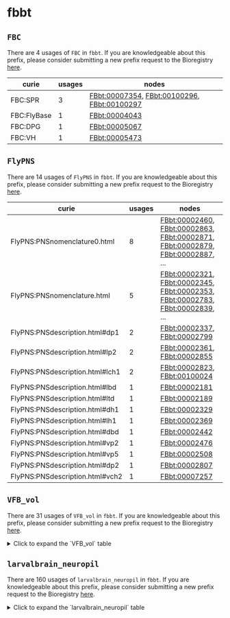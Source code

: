 # fbbt

## `FBC`

There are 4 usages of `FBC` in `fbbt`.
If you are knowledgeable about this prefix, please consider submitting a new prefix
request to the Bioregistry [here](https://github.com/biopragmatics/bioregistry/issues/new?assignees=cthoyt&labels=New%2CPrefix&template=new-prefix.yml&title=%5BResource%5D%3A%20FBC).

| curie       |   usages | nodes                                                                                                                                                                                       |
|-------------|----------|---------------------------------------------------------------------------------------------------------------------------------------------------------------------------------------------|
| FBC:SPR     |        3 | [FBbt:00007354](http://purl.obolibrary.org/obo/FBbt_00007354), [FBbt:00100296](http://purl.obolibrary.org/obo/FBbt_00100296), [FBbt:00100297](http://purl.obolibrary.org/obo/FBbt_00100297) |
| FBC:FlyBase |        1 | [FBbt:00004043](http://purl.obolibrary.org/obo/FBbt_00004043)                                                                                                                               |
| FBC:DPG     |        1 | [FBbt:00005067](http://purl.obolibrary.org/obo/FBbt_00005067)                                                                                                                               |
| FBC:VH      |        1 | [FBbt:00005473](http://purl.obolibrary.org/obo/FBbt_00005473)                                                                                                                               |

## `FlyPNS`

There are 14 usages of `FlyPNS` in `fbbt`.
If you are knowledgeable about this prefix, please consider submitting a new prefix
request to the Bioregistry [here](https://github.com/biopragmatics/bioregistry/issues/new?assignees=cthoyt&labels=New%2CPrefix&template=new-prefix.yml&title=%5BResource%5D%3A%20FlyPNS).

| curie                           |   usages | nodes                                                                                                                                                                                                                                                                                                                          |
|---------------------------------|----------|--------------------------------------------------------------------------------------------------------------------------------------------------------------------------------------------------------------------------------------------------------------------------------------------------------------------------------|
| FlyPNS:PNSnomenclature0.html    |        8 | [FBbt:00002460](http://purl.obolibrary.org/obo/FBbt_00002460), [FBbt:00002863](http://purl.obolibrary.org/obo/FBbt_00002863), [FBbt:00002871](http://purl.obolibrary.org/obo/FBbt_00002871), [FBbt:00002879](http://purl.obolibrary.org/obo/FBbt_00002879), [FBbt:00002887](http://purl.obolibrary.org/obo/FBbt_00002887), ... |
| FlyPNS:PNSnomenclature.html     |        5 | [FBbt:00002321](http://purl.obolibrary.org/obo/FBbt_00002321), [FBbt:00002345](http://purl.obolibrary.org/obo/FBbt_00002345), [FBbt:00002353](http://purl.obolibrary.org/obo/FBbt_00002353), [FBbt:00002783](http://purl.obolibrary.org/obo/FBbt_00002783), [FBbt:00002839](http://purl.obolibrary.org/obo/FBbt_00002839), ... |
| FlyPNS:PNSdescription.html#dp1  |        2 | [FBbt:00002337](http://purl.obolibrary.org/obo/FBbt_00002337), [FBbt:00002799](http://purl.obolibrary.org/obo/FBbt_00002799)                                                                                                                                                                                                   |
| FlyPNS:PNSdescription.html#lp2  |        2 | [FBbt:00002361](http://purl.obolibrary.org/obo/FBbt_00002361), [FBbt:00002855](http://purl.obolibrary.org/obo/FBbt_00002855)                                                                                                                                                                                                   |
| FlyPNS:PNSdescription.html#lch1 |        2 | [FBbt:00002823](http://purl.obolibrary.org/obo/FBbt_00002823), [FBbt:00100024](http://purl.obolibrary.org/obo/FBbt_00100024)                                                                                                                                                                                                   |
| FlyPNS:PNSdescription.html#lbd  |        1 | [FBbt:00002181](http://purl.obolibrary.org/obo/FBbt_00002181)                                                                                                                                                                                                                                                                  |
| FlyPNS:PNSdescription.html#ltd  |        1 | [FBbt:00002189](http://purl.obolibrary.org/obo/FBbt_00002189)                                                                                                                                                                                                                                                                  |
| FlyPNS:PNSdescription.html#dh1  |        1 | [FBbt:00002329](http://purl.obolibrary.org/obo/FBbt_00002329)                                                                                                                                                                                                                                                                  |
| FlyPNS:PNSdescription.html#lh1  |        1 | [FBbt:00002369](http://purl.obolibrary.org/obo/FBbt_00002369)                                                                                                                                                                                                                                                                  |
| FlyPNS:PNSdescription.html#dbd  |        1 | [FBbt:00002442](http://purl.obolibrary.org/obo/FBbt_00002442)                                                                                                                                                                                                                                                                  |
| FlyPNS:PNSdescription.html#vp2  |        1 | [FBbt:00002476](http://purl.obolibrary.org/obo/FBbt_00002476)                                                                                                                                                                                                                                                                  |
| FlyPNS:PNSdescription.html#vp5  |        1 | [FBbt:00002508](http://purl.obolibrary.org/obo/FBbt_00002508)                                                                                                                                                                                                                                                                  |
| FlyPNS:PNSdescription.html#dp2  |        1 | [FBbt:00002807](http://purl.obolibrary.org/obo/FBbt_00002807)                                                                                                                                                                                                                                                                  |
| FlyPNS:PNSdescription.html#vch2 |        1 | [FBbt:00007257](http://purl.obolibrary.org/obo/FBbt_00007257)                                                                                                                                                                                                                                                                  |

## `VFB_vol`

There are 31 usages of `VFB_vol` in `fbbt`.
If you are knowledgeable about this prefix, please consider submitting a new prefix
request to the Bioregistry [here](https://github.com/biopragmatics/bioregistry/issues/new?assignees=cthoyt&labels=New%2CPrefix&template=new-prefix.yml&title=%5BResource%5D%3A%20VFB_vol).

<details>
<summary>Click to expand the `VFB_vol` table</summary>

| curie            |   usages | nodes                                                                                                                        |
|------------------|----------|------------------------------------------------------------------------------------------------------------------------------|
| VFB_vol:00045010 |        2 | [FBbt:00045010](http://purl.obolibrary.org/obo/FBbt_00045010), [FBbt:00110640](http://purl.obolibrary.org/obo/FBbt_00110640) |
| VFB_vol:00003668 |        1 | [FBbt:00003668](http://purl.obolibrary.org/obo/FBbt_00003668)                                                                |
| VFB_vol:00003682 |        1 | [FBbt:00003682](http://purl.obolibrary.org/obo/FBbt_00003682)                                                                |
| VFB_vol:00003708 |        1 | [FBbt:00003708](http://purl.obolibrary.org/obo/FBbt_00003708)                                                                |
| VFB_vol:00003748 |        1 | [FBbt:00003748](http://purl.obolibrary.org/obo/FBbt_00003748)                                                                |
| VFB_vol:00003885 |        1 | [FBbt:00003885](http://purl.obolibrary.org/obo/FBbt_00003885)                                                                |
| VFB_vol:00003982 |        1 | [FBbt:00003982](http://purl.obolibrary.org/obo/FBbt_00003982)                                                                |
| VFB_vol:00005407 |        1 | [FBbt:00005407](http://purl.obolibrary.org/obo/FBbt_00005407)                                                                |
| VFB_vol:00005408 |        1 | [FBbt:00005408](http://purl.obolibrary.org/obo/FBbt_00005408)                                                                |
| VFB_vol:00045031 |        1 | [FBbt:00007054](http://purl.obolibrary.org/obo/FBbt_00007054)                                                                |
| VFB_vol:00007055 |        1 | [FBbt:00007055](http://purl.obolibrary.org/obo/FBbt_00007055)                                                                |
| VFB_vol:00007059 |        1 | [FBbt:00007059](http://purl.obolibrary.org/obo/FBbt_00007059)                                                                |
| VFB_vol:00007401 |        1 | [FBbt:00007401](http://purl.obolibrary.org/obo/FBbt_00007401)                                                                |
| VFB_vol:00040039 |        1 | [FBbt:00040039](http://purl.obolibrary.org/obo/FBbt_00040039)                                                                |
| VFB_vol:00040040 |        1 | [FBbt:00040040](http://purl.obolibrary.org/obo/FBbt_00040040)                                                                |
| VFB_vol:00040041 |        1 | [FBbt:00040041](http://purl.obolibrary.org/obo/FBbt_00040041)                                                                |
| VFB_vol:00040042 |        1 | [FBbt:00040042](http://purl.obolibrary.org/obo/FBbt_00040042)                                                                |
| VFB_vol:00040043 |        1 | [FBbt:00040043](http://purl.obolibrary.org/obo/FBbt_00040043)                                                                |
| VFB_vol:00040044 |        1 | [FBbt:00040044](http://purl.obolibrary.org/obo/FBbt_00040044)                                                                |
| VFB_vol:00040047 |        1 | [FBbt:00040047](http://purl.obolibrary.org/obo/FBbt_00040047)                                                                |
| VFB_vol:00040050 |        1 | [FBbt:00040050](http://purl.obolibrary.org/obo/FBbt_00040050)                                                                |
| VFB_vol:00040051 |        1 | [FBbt:00040051](http://purl.obolibrary.org/obo/FBbt_00040051)                                                                |
| VFB_vol:00040072 |        1 | [FBbt:00040072](http://purl.obolibrary.org/obo/FBbt_00040072)                                                                |
| VFB_vol:00045020 |        1 | [FBbt:00045020](http://purl.obolibrary.org/obo/FBbt_00045020)                                                                |
| VFB_vol:00045027 |        1 | [FBbt:00045027](http://purl.obolibrary.org/obo/FBbt_00045027)                                                                |
| VFB_vol:00045032 |        1 | [FBbt:00045032](http://purl.obolibrary.org/obo/FBbt_00045032)                                                                |
| VFB_vol:00045037 |        1 | [FBbt:00045037](http://purl.obolibrary.org/obo/FBbt_00045037)                                                                |
| VFB_vol:00045039 |        1 | [FBbt:00045039](http://purl.obolibrary.org/obo/FBbt_00045039)                                                                |
| VFB_vol:00045048 |        1 | [FBbt:00045048](http://purl.obolibrary.org/obo/FBbt_00045048)                                                                |
| VFB_vol:00045050 |        1 | [FBbt:00045050](http://purl.obolibrary.org/obo/FBbt_00045050)                                                                |
| VFB_vol:00045051 |        1 | [FBbt:00045051](http://purl.obolibrary.org/obo/FBbt_00045051)                                                                |

</details>

## `larvalbrain_neuropil`

There are 160 usages of `larvalbrain_neuropil` in `fbbt`.
If you are knowledgeable about this prefix, please consider submitting a new prefix
request to the Bioregistry [here](https://github.com/biopragmatics/bioregistry/issues/new?assignees=cthoyt&labels=New%2CPrefix&template=new-prefix.yml&title=%5BResource%5D%3A%20larvalbrain_neuropil).

<details>
<summary>Click to expand the `larvalbrain_neuropil` table</summary>

| curie                    |   usages | nodes                                                         |
|--------------------------|----------|---------------------------------------------------------------|
| larvalbrain_neuropil:570 |        1 | [FBbt:00001925](http://purl.obolibrary.org/obo/FBbt_00001925) |
| larvalbrain_neuropil:569 |        1 | [FBbt:00001930](http://purl.obolibrary.org/obo/FBbt_00001930) |
| larvalbrain_neuropil:580 |        1 | [FBbt:00001935](http://purl.obolibrary.org/obo/FBbt_00001935) |
| larvalbrain_neuropil:554 |        1 | [FBbt:00001939](http://purl.obolibrary.org/obo/FBbt_00001939) |
| larvalbrain_neuropil:578 |        1 | [FBbt:00001944](http://purl.obolibrary.org/obo/FBbt_00001944) |
| larvalbrain_neuropil:579 |        1 | [FBbt:00001946](http://purl.obolibrary.org/obo/FBbt_00001946) |
| larvalbrain_neuropil:515 |        1 | [FBbt:00001957](http://purl.obolibrary.org/obo/FBbt_00001957) |
| larvalbrain_neuropil:596 |        1 | [FBbt:00001962](http://purl.obolibrary.org/obo/FBbt_00001962) |
| larvalbrain_neuropil:564 |        1 | [FBbt:00001973](http://purl.obolibrary.org/obo/FBbt_00001973) |
| larvalbrain_neuropil:555 |        1 | [FBbt:00001974](http://purl.obolibrary.org/obo/FBbt_00001974) |
| larvalbrain_neuropil:568 |        1 | [FBbt:00001975](http://purl.obolibrary.org/obo/FBbt_00001975) |
| larvalbrain_neuropil:615 |        1 | [FBbt:00007063](http://purl.obolibrary.org/obo/FBbt_00007063) |
| larvalbrain_neuropil:586 |        1 | [FBbt:00007064](http://purl.obolibrary.org/obo/FBbt_00007064) |
| larvalbrain_neuropil:553 |        1 | [FBbt:00007067](http://purl.obolibrary.org/obo/FBbt_00007067) |
| larvalbrain_neuropil:600 |        1 | [FBbt:00007068](http://purl.obolibrary.org/obo/FBbt_00007068) |
| larvalbrain_neuropil:582 |        1 | [FBbt:00007070](http://purl.obolibrary.org/obo/FBbt_00007070) |
| larvalbrain_neuropil:465 |        1 | [FBbt:00007118](http://purl.obolibrary.org/obo/FBbt_00007118) |
| larvalbrain_neuropil:552 |        1 | [FBbt:00007127](http://purl.obolibrary.org/obo/FBbt_00007127) |
| larvalbrain_neuropil:467 |        1 | [FBbt:00007191](http://purl.obolibrary.org/obo/FBbt_00007191) |
| larvalbrain_neuropil:590 |        1 | [FBbt:00007711](http://purl.obolibrary.org/obo/FBbt_00007711) |
| larvalbrain_neuropil:592 |        1 | [FBbt:00007712](http://purl.obolibrary.org/obo/FBbt_00007712) |
| larvalbrain_neuropil:594 |        1 | [FBbt:00007713](http://purl.obolibrary.org/obo/FBbt_00007713) |
| larvalbrain_neuropil:482 |        1 | [FBbt:00007717](http://purl.obolibrary.org/obo/FBbt_00007717) |
| larvalbrain_neuropil:513 |        1 | [FBbt:00007718](http://purl.obolibrary.org/obo/FBbt_00007718) |
| larvalbrain_neuropil:546 |        1 | [FBbt:00007719](http://purl.obolibrary.org/obo/FBbt_00007719) |
| larvalbrain_neuropil:631 |        1 | [FBbt:00007720](http://purl.obolibrary.org/obo/FBbt_00007720) |
| larvalbrain_neuropil:585 |        1 | [FBbt:00007721](http://purl.obolibrary.org/obo/FBbt_00007721) |
| larvalbrain_neuropil:577 |        1 | [FBbt:00007722](http://purl.obolibrary.org/obo/FBbt_00007722) |
| larvalbrain_neuropil:572 |        1 | [FBbt:00007723](http://purl.obolibrary.org/obo/FBbt_00007723) |
| larvalbrain_neuropil:583 |        1 | [FBbt:00007724](http://purl.obolibrary.org/obo/FBbt_00007724) |
| larvalbrain_neuropil:466 |        1 | [FBbt:00007725](http://purl.obolibrary.org/obo/FBbt_00007725) |
| larvalbrain_neuropil:563 |        1 | [FBbt:00011929](http://purl.obolibrary.org/obo/FBbt_00011929) |
| larvalbrain_neuropil:496 |        1 | [FBbt:00015000](http://purl.obolibrary.org/obo/FBbt_00015000) |
| larvalbrain_neuropil:511 |        1 | [FBbt:00015001](http://purl.obolibrary.org/obo/FBbt_00015001) |
| larvalbrain_neuropil:529 |        1 | [FBbt:00015002](http://purl.obolibrary.org/obo/FBbt_00015002) |
| larvalbrain_neuropil:544 |        1 | [FBbt:00015003](http://purl.obolibrary.org/obo/FBbt_00015003) |
| larvalbrain_neuropil:613 |        1 | [FBbt:00015004](http://purl.obolibrary.org/obo/FBbt_00015004) |
| larvalbrain_neuropil:629 |        1 | [FBbt:00015005](http://purl.obolibrary.org/obo/FBbt_00015005) |
| larvalbrain_neuropil:480 |        1 | [FBbt:00015006](http://purl.obolibrary.org/obo/FBbt_00015006) |
| larvalbrain_neuropil:497 |        1 | [FBbt:00015007](http://purl.obolibrary.org/obo/FBbt_00015007) |
| larvalbrain_neuropil:512 |        1 | [FBbt:00015008](http://purl.obolibrary.org/obo/FBbt_00015008) |
| larvalbrain_neuropil:530 |        1 | [FBbt:00015009](http://purl.obolibrary.org/obo/FBbt_00015009) |
| larvalbrain_neuropil:545 |        1 | [FBbt:00015010](http://purl.obolibrary.org/obo/FBbt_00015010) |
| larvalbrain_neuropil:614 |        1 | [FBbt:00015011](http://purl.obolibrary.org/obo/FBbt_00015011) |
| larvalbrain_neuropil:630 |        1 | [FBbt:00015012](http://purl.obolibrary.org/obo/FBbt_00015012) |
| larvalbrain_neuropil:481 |        1 | [FBbt:00015013](http://purl.obolibrary.org/obo/FBbt_00015013) |
| larvalbrain_neuropil:495 |        1 | [FBbt:00015014](http://purl.obolibrary.org/obo/FBbt_00015014) |
| larvalbrain_neuropil:510 |        1 | [FBbt:00015015](http://purl.obolibrary.org/obo/FBbt_00015015) |
| larvalbrain_neuropil:528 |        1 | [FBbt:00015016](http://purl.obolibrary.org/obo/FBbt_00015016) |
| larvalbrain_neuropil:543 |        1 | [FBbt:00015017](http://purl.obolibrary.org/obo/FBbt_00015017) |
| larvalbrain_neuropil:612 |        1 | [FBbt:00015018](http://purl.obolibrary.org/obo/FBbt_00015018) |
| larvalbrain_neuropil:628 |        1 | [FBbt:00015019](http://purl.obolibrary.org/obo/FBbt_00015019) |
| larvalbrain_neuropil:479 |        1 | [FBbt:00015020](http://purl.obolibrary.org/obo/FBbt_00015020) |
| larvalbrain_neuropil:492 |        1 | [FBbt:00015021](http://purl.obolibrary.org/obo/FBbt_00015021) |
| larvalbrain_neuropil:507 |        1 | [FBbt:00015022](http://purl.obolibrary.org/obo/FBbt_00015022) |
| larvalbrain_neuropil:525 |        1 | [FBbt:00015023](http://purl.obolibrary.org/obo/FBbt_00015023) |
| larvalbrain_neuropil:540 |        1 | [FBbt:00015024](http://purl.obolibrary.org/obo/FBbt_00015024) |
| larvalbrain_neuropil:609 |        1 | [FBbt:00015025](http://purl.obolibrary.org/obo/FBbt_00015025) |
| larvalbrain_neuropil:625 |        1 | [FBbt:00015026](http://purl.obolibrary.org/obo/FBbt_00015026) |
| larvalbrain_neuropil:476 |        1 | [FBbt:00015027](http://purl.obolibrary.org/obo/FBbt_00015027) |
| larvalbrain_neuropil:493 |        1 | [FBbt:00015028](http://purl.obolibrary.org/obo/FBbt_00015028) |
| larvalbrain_neuropil:508 |        1 | [FBbt:00015029](http://purl.obolibrary.org/obo/FBbt_00015029) |
| larvalbrain_neuropil:526 |        1 | [FBbt:00015030](http://purl.obolibrary.org/obo/FBbt_00015030) |
| larvalbrain_neuropil:541 |        1 | [FBbt:00015031](http://purl.obolibrary.org/obo/FBbt_00015031) |
| larvalbrain_neuropil:610 |        1 | [FBbt:00015032](http://purl.obolibrary.org/obo/FBbt_00015032) |
| larvalbrain_neuropil:626 |        1 | [FBbt:00015033](http://purl.obolibrary.org/obo/FBbt_00015033) |
| larvalbrain_neuropil:477 |        1 | [FBbt:00015034](http://purl.obolibrary.org/obo/FBbt_00015034) |
| larvalbrain_neuropil:494 |        1 | [FBbt:00015035](http://purl.obolibrary.org/obo/FBbt_00015035) |
| larvalbrain_neuropil:509 |        1 | [FBbt:00015036](http://purl.obolibrary.org/obo/FBbt_00015036) |
| larvalbrain_neuropil:527 |        1 | [FBbt:00015037](http://purl.obolibrary.org/obo/FBbt_00015037) |
| larvalbrain_neuropil:542 |        1 | [FBbt:00015038](http://purl.obolibrary.org/obo/FBbt_00015038) |
| larvalbrain_neuropil:611 |        1 | [FBbt:00015039](http://purl.obolibrary.org/obo/FBbt_00015039) |
| larvalbrain_neuropil:627 |        1 | [FBbt:00015040](http://purl.obolibrary.org/obo/FBbt_00015040) |
| larvalbrain_neuropil:478 |        1 | [FBbt:00015041](http://purl.obolibrary.org/obo/FBbt_00015041) |
| larvalbrain_neuropil:484 |        1 | [FBbt:00015042](http://purl.obolibrary.org/obo/FBbt_00015042) |
| larvalbrain_neuropil:498 |        1 | [FBbt:00015043](http://purl.obolibrary.org/obo/FBbt_00015043) |
| larvalbrain_neuropil:517 |        1 | [FBbt:00015044](http://purl.obolibrary.org/obo/FBbt_00015044) |
| larvalbrain_neuropil:531 |        1 | [FBbt:00015045](http://purl.obolibrary.org/obo/FBbt_00015045) |
| larvalbrain_neuropil:601 |        1 | [FBbt:00015046](http://purl.obolibrary.org/obo/FBbt_00015046) |
| larvalbrain_neuropil:616 |        1 | [FBbt:00015047](http://purl.obolibrary.org/obo/FBbt_00015047) |
| larvalbrain_neuropil:468 |        1 | [FBbt:00015048](http://purl.obolibrary.org/obo/FBbt_00015048) |
| larvalbrain_neuropil:485 |        1 | [FBbt:00015049](http://purl.obolibrary.org/obo/FBbt_00015049) |
| larvalbrain_neuropil:499 |        1 | [FBbt:00015050](http://purl.obolibrary.org/obo/FBbt_00015050) |
| larvalbrain_neuropil:518 |        1 | [FBbt:00015051](http://purl.obolibrary.org/obo/FBbt_00015051) |
| larvalbrain_neuropil:532 |        1 | [FBbt:00015052](http://purl.obolibrary.org/obo/FBbt_00015052) |
| larvalbrain_neuropil:602 |        1 | [FBbt:00015053](http://purl.obolibrary.org/obo/FBbt_00015053) |
| larvalbrain_neuropil:617 |        1 | [FBbt:00015054](http://purl.obolibrary.org/obo/FBbt_00015054) |
| larvalbrain_neuropil:469 |        1 | [FBbt:00015055](http://purl.obolibrary.org/obo/FBbt_00015055) |
| larvalbrain_neuropil:486 |        1 | [FBbt:00015056](http://purl.obolibrary.org/obo/FBbt_00015056) |
| larvalbrain_neuropil:500 |        1 | [FBbt:00015057](http://purl.obolibrary.org/obo/FBbt_00015057) |
| larvalbrain_neuropil:519 |        1 | [FBbt:00015058](http://purl.obolibrary.org/obo/FBbt_00015058) |
| larvalbrain_neuropil:533 |        1 | [FBbt:00015059](http://purl.obolibrary.org/obo/FBbt_00015059) |
| larvalbrain_neuropil:603 |        1 | [FBbt:00015060](http://purl.obolibrary.org/obo/FBbt_00015060) |
| larvalbrain_neuropil:618 |        1 | [FBbt:00015061](http://purl.obolibrary.org/obo/FBbt_00015061) |
| larvalbrain_neuropil:470 |        1 | [FBbt:00015062](http://purl.obolibrary.org/obo/FBbt_00015062) |
| larvalbrain_neuropil:487 |        1 | [FBbt:00015063](http://purl.obolibrary.org/obo/FBbt_00015063) |
| larvalbrain_neuropil:501 |        1 | [FBbt:00015064](http://purl.obolibrary.org/obo/FBbt_00015064) |
| larvalbrain_neuropil:520 |        1 | [FBbt:00015065](http://purl.obolibrary.org/obo/FBbt_00015065) |
| larvalbrain_neuropil:534 |        1 | [FBbt:00015066](http://purl.obolibrary.org/obo/FBbt_00015066) |
| larvalbrain_neuropil:604 |        1 | [FBbt:00015067](http://purl.obolibrary.org/obo/FBbt_00015067) |
| larvalbrain_neuropil:619 |        1 | [FBbt:00015068](http://purl.obolibrary.org/obo/FBbt_00015068) |
| larvalbrain_neuropil:471 |        1 | [FBbt:00015069](http://purl.obolibrary.org/obo/FBbt_00015069) |
| larvalbrain_neuropil:488 |        1 | [FBbt:00015070](http://purl.obolibrary.org/obo/FBbt_00015070) |
| larvalbrain_neuropil:502 |        1 | [FBbt:00015071](http://purl.obolibrary.org/obo/FBbt_00015071) |
| larvalbrain_neuropil:521 |        1 | [FBbt:00015072](http://purl.obolibrary.org/obo/FBbt_00015072) |
| larvalbrain_neuropil:535 |        1 | [FBbt:00015073](http://purl.obolibrary.org/obo/FBbt_00015073) |
| larvalbrain_neuropil:605 |        1 | [FBbt:00015074](http://purl.obolibrary.org/obo/FBbt_00015074) |
| larvalbrain_neuropil:620 |        1 | [FBbt:00015075](http://purl.obolibrary.org/obo/FBbt_00015075) |
| larvalbrain_neuropil:472 |        1 | [FBbt:00015076](http://purl.obolibrary.org/obo/FBbt_00015076) |
| larvalbrain_neuropil:489 |        1 | [FBbt:00015077](http://purl.obolibrary.org/obo/FBbt_00015077) |
| larvalbrain_neuropil:503 |        1 | [FBbt:00015078](http://purl.obolibrary.org/obo/FBbt_00015078) |
| larvalbrain_neuropil:522 |        1 | [FBbt:00015079](http://purl.obolibrary.org/obo/FBbt_00015079) |
| larvalbrain_neuropil:536 |        1 | [FBbt:00015080](http://purl.obolibrary.org/obo/FBbt_00015080) |
| larvalbrain_neuropil:606 |        1 | [FBbt:00015081](http://purl.obolibrary.org/obo/FBbt_00015081) |
| larvalbrain_neuropil:621 |        1 | [FBbt:00015082](http://purl.obolibrary.org/obo/FBbt_00015082) |
| larvalbrain_neuropil:473 |        1 | [FBbt:00015083](http://purl.obolibrary.org/obo/FBbt_00015083) |
| larvalbrain_neuropil:490 |        1 | [FBbt:00015084](http://purl.obolibrary.org/obo/FBbt_00015084) |
| larvalbrain_neuropil:504 |        1 | [FBbt:00015085](http://purl.obolibrary.org/obo/FBbt_00015085) |
| larvalbrain_neuropil:523 |        1 | [FBbt:00015086](http://purl.obolibrary.org/obo/FBbt_00015086) |
| larvalbrain_neuropil:537 |        1 | [FBbt:00015087](http://purl.obolibrary.org/obo/FBbt_00015087) |
| larvalbrain_neuropil:607 |        1 | [FBbt:00015088](http://purl.obolibrary.org/obo/FBbt_00015088) |
| larvalbrain_neuropil:622 |        1 | [FBbt:00015089](http://purl.obolibrary.org/obo/FBbt_00015089) |
| larvalbrain_neuropil:474 |        1 | [FBbt:00015090](http://purl.obolibrary.org/obo/FBbt_00015090) |
| larvalbrain_neuropil:491 |        1 | [FBbt:00015091](http://purl.obolibrary.org/obo/FBbt_00015091) |
| larvalbrain_neuropil:505 |        1 | [FBbt:00015092](http://purl.obolibrary.org/obo/FBbt_00015092) |
| larvalbrain_neuropil:524 |        1 | [FBbt:00015093](http://purl.obolibrary.org/obo/FBbt_00015093) |
| larvalbrain_neuropil:538 |        1 | [FBbt:00015094](http://purl.obolibrary.org/obo/FBbt_00015094) |
| larvalbrain_neuropil:608 |        1 | [FBbt:00015095](http://purl.obolibrary.org/obo/FBbt_00015095) |
| larvalbrain_neuropil:623 |        1 | [FBbt:00015096](http://purl.obolibrary.org/obo/FBbt_00015096) |
| larvalbrain_neuropil:475 |        1 | [FBbt:00015097](http://purl.obolibrary.org/obo/FBbt_00015097) |
| larvalbrain_neuropil:549 |        1 | [FBbt:00047978](http://purl.obolibrary.org/obo/FBbt_00047978) |
| larvalbrain_neuropil:597 |        1 | [FBbt:00047979](http://purl.obolibrary.org/obo/FBbt_00047979) |
| larvalbrain_neuropil:557 |        1 | [FBbt:00048289](http://purl.obolibrary.org/obo/FBbt_00048289) |
| larvalbrain_neuropil:575 |        1 | [FBbt:00051443](http://purl.obolibrary.org/obo/FBbt_00051443) |
| larvalbrain_neuropil:547 |        1 | [FBbt:00052192](http://purl.obolibrary.org/obo/FBbt_00052192) |
| larvalbrain_neuropil:588 |        1 | [FBbt:00052193](http://purl.obolibrary.org/obo/FBbt_00052193) |
| larvalbrain_neuropil:567 |        1 | [FBbt:00100138](http://purl.obolibrary.org/obo/FBbt_00100138) |
| larvalbrain_neuropil:560 |        1 | [FBbt:00110186](http://purl.obolibrary.org/obo/FBbt_00110186) |
| larvalbrain_neuropil:571 |        1 | [FBbt:00110187](http://purl.obolibrary.org/obo/FBbt_00110187) |
| larvalbrain_neuropil:565 |        1 | [FBbt:00110188](http://purl.obolibrary.org/obo/FBbt_00110188) |
| larvalbrain_neuropil:599 |        1 | [FBbt:00110189](http://purl.obolibrary.org/obo/FBbt_00110189) |
| larvalbrain_neuropil:551 |        1 | [FBbt:00110190](http://purl.obolibrary.org/obo/FBbt_00110190) |
| larvalbrain_neuropil:561 |        1 | [FBbt:00110191](http://purl.obolibrary.org/obo/FBbt_00110191) |
| larvalbrain_neuropil:463 |        1 | [FBbt:00111028](http://purl.obolibrary.org/obo/FBbt_00111028) |
| larvalbrain_neuropil:589 |        1 | [FBbt:00111030](http://purl.obolibrary.org/obo/FBbt_00111030) |
| larvalbrain_neuropil:591 |        1 | [FBbt:00111031](http://purl.obolibrary.org/obo/FBbt_00111031) |
| larvalbrain_neuropil:593 |        1 | [FBbt:00111032](http://purl.obolibrary.org/obo/FBbt_00111032) |
| larvalbrain_neuropil:454 |        1 | [FBbt:00111033](http://purl.obolibrary.org/obo/FBbt_00111033) |
| larvalbrain_neuropil:455 |        1 | [FBbt:00111034](http://purl.obolibrary.org/obo/FBbt_00111034) |
| larvalbrain_neuropil:456 |        1 | [FBbt:00111035](http://purl.obolibrary.org/obo/FBbt_00111035) |
| larvalbrain_neuropil:457 |        1 | [FBbt:00111036](http://purl.obolibrary.org/obo/FBbt_00111036) |
| larvalbrain_neuropil:458 |        1 | [FBbt:00111037](http://purl.obolibrary.org/obo/FBbt_00111037) |
| larvalbrain_neuropil:459 |        1 | [FBbt:00111038](http://purl.obolibrary.org/obo/FBbt_00111038) |
| larvalbrain_neuropil:460 |        1 | [FBbt:00111039](http://purl.obolibrary.org/obo/FBbt_00111039) |
| larvalbrain_neuropil:461 |        1 | [FBbt:00111040](http://purl.obolibrary.org/obo/FBbt_00111040) |
| larvalbrain_neuropil:462 |        1 | [FBbt:00111041](http://purl.obolibrary.org/obo/FBbt_00111041) |
| larvalbrain_neuropil:587 |        1 | [FBbt:00111203](http://purl.obolibrary.org/obo/FBbt_00111203) |
| larvalbrain_neuropil:574 |        1 | [FBbt:00111205](http://purl.obolibrary.org/obo/FBbt_00111205) |
| larvalbrain_neuropil:581 |        1 | [FBbt:00111206](http://purl.obolibrary.org/obo/FBbt_00111206) |
| larvalbrain_neuropil:576 |        1 | [FBbt:00111207](http://purl.obolibrary.org/obo/FBbt_00111207) |

</details>

